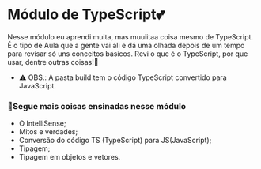 <h1>Módulo de TypeScript💕</h1>

<p>Nesse módulo eu aprendi muita, mas muuiitaa coisa mesmo de TypeScript. É o tipo de Aula que a gente vai ali e dá uma olhada depois de um tempo para revisar só uns conceitos básicos. Revi o que é o TypeScript, por que usar, dentre outras coisas!🥳</p>

- ⚠ OBS.: A pasta build tem o código TypeScript convertido para JavaScript.

<h3>🚀Segue mais coisas ensinadas nesse módulo</h3>

- O IntelliSense;
- Mitos e verdades;
- Conversão do código TS (TypeScript) para JS(JavaScript);
- Tipagem;
- Tipagem em objetos e vetores.
